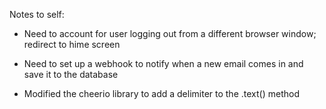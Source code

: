 Notes to self:

- Need to account for user logging out from a different browser window; redirect to hime screen

- Need to set up a webhook to notify when a new email comes in and save it to the database

- Modified the cheerio library to add a delimiter to the .text() method